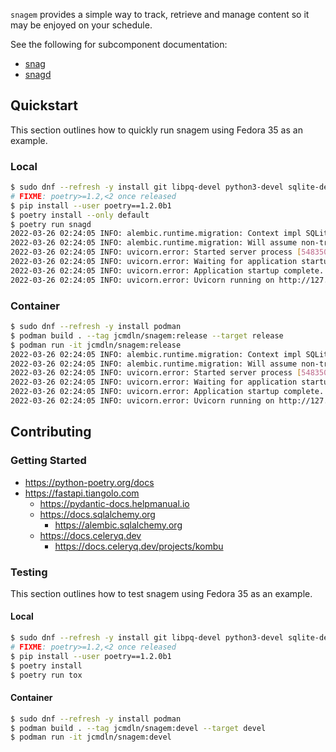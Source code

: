 `snagem` provides a simple way to track, retrieve and manage content so it may be enjoyed on your
schedule.

See the following for subcomponent documentation:
* [snag](./snag/README.md)
* [snagd](./snagd/README.md)


Quickstart
---
This section outlines how to quickly run snagem using Fedora 35 as an example.

### Local
```sh
$ sudo dnf --refresh -y install git libpq-devel python3-devel sqlite-devel
# FIXME: poetry>=1.2,<2 once released
$ pip install --user poetry==1.2.0b1
$ poetry install --only default
$ poetry run snagd
2022-03-26 02:24:05 INFO: alembic.runtime.migration: Context impl SQLiteImpl.
2022-03-26 02:24:05 INFO: alembic.runtime.migration: Will assume non-transactional DDL.
2022-03-26 02:24:05 INFO: uvicorn.error: Started server process [548350]
2022-03-26 02:24:05 INFO: uvicorn.error: Waiting for application startup.
2022-03-26 02:24:05 INFO: uvicorn.error: Application startup complete.
2022-03-26 02:24:05 INFO: uvicorn.error: Uvicorn running on http://127.0.0.1:5050 (Press CTRL+C to quit)
```

### Container
```sh
$ sudo dnf --refresh -y install podman
$ podman build . --tag jcmdln/snagem:release --target release
$ podman run -it jcmdln/snagem:release
2022-03-26 02:24:05 INFO: alembic.runtime.migration: Context impl SQLiteImpl.
2022-03-26 02:24:05 INFO: alembic.runtime.migration: Will assume non-transactional DDL.
2022-03-26 02:24:05 INFO: uvicorn.error: Started server process [548350]
2022-03-26 02:24:05 INFO: uvicorn.error: Waiting for application startup.
2022-03-26 02:24:05 INFO: uvicorn.error: Application startup complete.
2022-03-26 02:24:05 INFO: uvicorn.error: Uvicorn running on http://127.0.0.1:5050 (Press CTRL+C to quit)
```

Contributing
---
### Getting Started
* https://python-poetry.org/docs
* https://fastapi.tiangolo.com
    * https://pydantic-docs.helpmanual.io
    * https://docs.sqlalchemy.org
        * https://alembic.sqlalchemy.org
    * https://docs.celeryq.dev
        * https://docs.celeryq.dev/projects/kombu


### Testing
This section outlines how to test snagem using Fedora 35 as an example.

#### Local
```sh
$ sudo dnf --refresh -y install git libpq-devel python3-devel sqlite-devel
# FIXME: poetry>=1.2,<2 once released
$ pip install --user poetry==1.2.0b1
$ poetry install
$ poetry run tox
```

#### Container
```sh
$ sudo dnf --refresh -y install podman
$ podman build . --tag jcmdln/snagem:devel --target devel
$ podman run -it jcmdln/snagem:devel
```
